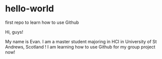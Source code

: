 # hello-world
first repo to learn how to use Github

Hi, guys! 

My name is Evan. I am a master student majoring in HCI in University of St Andrews, Scotland !
I am learning how to use Github for my group project now! 
